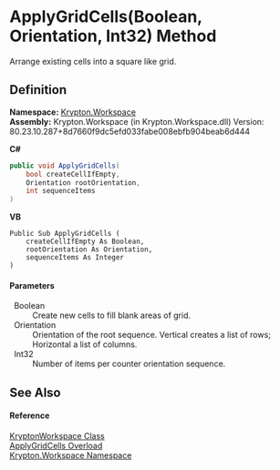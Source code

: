 # ApplyGridCells(Boolean, Orientation, Int32) Method


Arrange existing cells into a square like grid.



## Definition
**Namespace:** <a href="0dbf488f-9676-a1e5-a949-1b4bcea03d52.md">Krypton.Workspace</a>  
**Assembly:** Krypton.Workspace (in Krypton.Workspace.dll) Version: 80.23.10.287+8d7660f9dc5efd033fabe008ebfb904beab6d444

**C#**
``` C#
public void ApplyGridCells(
	bool createCellIfEmpty,
	Orientation rootOrientation,
	int sequenceItems
)
```
**VB**
``` VB
Public Sub ApplyGridCells ( 
	createCellIfEmpty As Boolean,
	rootOrientation As Orientation,
	sequenceItems As Integer
)
```



#### Parameters
<dl><dt>  Boolean</dt><dd>Create new cells to fill blank areas of grid.</dd><dt>  Orientation</dt><dd>Orientation of the root sequence. Vertical creates a list of rows; Horizontal a list of columns.</dd><dt>  Int32</dt><dd>Number of items per counter orientation sequence.</dd></dl>

## See Also


#### Reference
<a href="a977050a-c9d5-1360-9b5d-5a07a77ae65c.md">KryptonWorkspace Class</a>  
<a href="ba599624-bc5a-a686-5b73-4c02ce2cad1a.md">ApplyGridCells Overload</a>  
<a href="0dbf488f-9676-a1e5-a949-1b4bcea03d52.md">Krypton.Workspace Namespace</a>  
